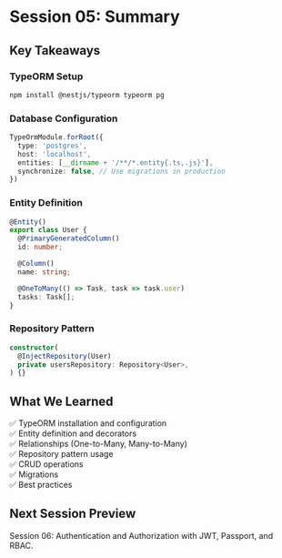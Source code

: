 # Session 05: Summary

## Key Takeaways

### TypeORM Setup
```bash
npm install @nestjs/typeorm typeorm pg
```

### Database Configuration
```typescript
TypeOrmModule.forRoot({
  type: 'postgres',
  host: 'localhost',
  entities: [__dirname + '/**/*.entity{.ts,.js}'],
  synchronize: false, // Use migrations in production
})
```

### Entity Definition
```typescript
@Entity()
export class User {
  @PrimaryGeneratedColumn()
  id: number;

  @Column()
  name: string;

  @OneToMany(() => Task, task => task.user)
  tasks: Task[];
}
```

### Repository Pattern
```typescript
constructor(
  @InjectRepository(User)
  private usersRepository: Repository<User>,
) {}
```

## What We Learned
✅ TypeORM installation and configuration  
✅ Entity definition and decorators  
✅ Relationships (One-to-Many, Many-to-Many)  
✅ Repository pattern usage  
✅ CRUD operations  
✅ Migrations  
✅ Best practices  

## Next Session Preview
Session 06: Authentication and Authorization with JWT, Passport, and RBAC.
